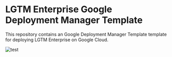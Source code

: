 # LGTM Enterprise Google Deployment Manager Template
This repository contains an Google Deployment Manager Template template for deploying LGTM Enterprise on Google Cloud.


![test](https://ichef.bbci.co.uk/news/800/cpsprodpb/15A68/production/_114008688_cps_strap_us_election_top_640x3-nc.png)
